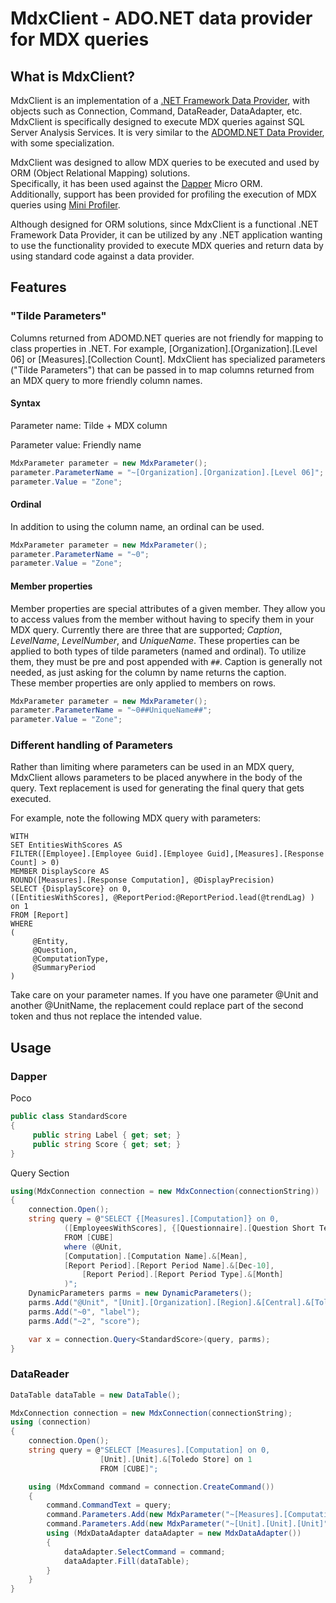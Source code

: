 MdxClient - ADO.NET data provider for MDX queries
=================================================

What is MdxClient?
------------------

MdxClient is an implementation of a [.NET Framework Data Provider](http://msdn.microsoft.com/en-us/library/a6cd7c08.aspx), 
with objects such as Connection, Command, DataReader, DataAdapter, etc.  MdxClient is specifically designed to 
execute MDX queries against SQL Server Analysis Services. It is very similar to the 
[ADOMD.NET Data Provider](http://msdn.microsoft.com/en-us/library/ms123483.aspx), with some specialization.

MdxClient was designed to allow MDX queries to be executed and used by ORM (Object Relational Mapping) solutions.  
Specifically, it has been used against the [Dapper](http://code.google.com/p/dapper-dot-net/) Micro ORM.  
Additionally, support has been provided for profiling the execution of MDX queries using 
[Mini Profiler](http://miniprofiler.com/).

Although designed for ORM solutions, since MdxClient is a functional .NET Framework Data Provider, it can be utilized 
by any .NET application wanting to use the functionality provided to execute MDX queries and return data by using standard 
code against a data provider.

Features
--------

### "Tilde Parameters"

Columns returned from ADOMD.NET queries are not friendly for mapping to class properties in .NET.  For example, 
[Organization].[Organization].[Level 06] or [Measures].[Collection Count].  MdxClient has specialized parameters 
("Tilde Parameters") that can be passed in to map columns returned from an MDX query to more friendly column names.

#### Syntax

Parameter name: Tilde + MDX column

Parameter value: Friendly name

```csharp
MdxParameter parameter = new MdxParameter();
parameter.ParameterName = "~[Organization].[Organization].[Level 06]";
parameter.Value = "Zone";
```

#### Ordinal

In addition to using the column name, an ordinal can be used.

```csharp
MdxParameter parameter = new MdxParameter();
parameter.ParameterName = "~0";
parameter.Value = "Zone";
```

#### Member properties

Member properties are special attributes of a given member.  They allow you to access values from the member without having to specify them in your MDX query.
Currently there are three that are supported; *Caption*, *LevelName*, *LevelNumber*, and *UniqueName*.  These properties can be applied to both types of tilde parameters (named and ordinal).
To utilize them, they must be pre and post appended with `##`.  Caption is generally not needed, as just asking for the column by name returns the caption.  
These member properties are only applied to members on rows.

```csharp
MdxParameter parameter = new MdxParameter();
parameter.ParameterName = "~0##UniqueName##";
parameter.Value = "Zone";
```

### Different handling of Parameters

Rather than limiting where parameters can be used in an MDX query, MdxClient allows parameters to be placed anywhere 
in the body of the query.  Text replacement is used for generating the final query that gets executed. 

For example, note the following MDX query with parameters:

```mdx
WITH 
SET EntitiesWithScores AS 
FILTER([Employee].[Employee Guid].[Employee Guid],[Measures].[Response Count] > 0) 
MEMBER DisplayScore AS 
ROUND([Measures].[Response Computation], @DisplayPrecision) 
SELECT {DisplayScore} on 0, 
([EntitiesWithScores], @ReportPeriod:@ReportPeriod.lead(@trendLag) ) on 1 
FROM [Report] 
WHERE 
( 
     @Entity, 
     @Question, 
     @ComputationType, 
     @SummaryPeriod 
)
```

Take care on your parameter names. If you have one parameter @Unit and another @UnitName, the replacement could replace part of the second token and thus not replace
the intended value.

Usage
-----

### Dapper

Poco
```csharp
public class StandardScore
{
     public string Label { get; set; }
     public string Score { get; set; }
}
```

Query Section

```csharp
using(MdxConnection connection = new MdxConnection(connectionString))
{
    connection.Open();
    string query = @"SELECT {[Measures].[Computation]} on 0,
            ([EmployeesWithScores], {[Questionnaire].[Question Short Text].&[Facility: Appearance]}) on 1
            FROM [CUBE]
            where (@Unit,
            [Computation].[Computation Name].&[Mean],              
            [Report Period].[Report Period Name].&[Dec-10],
                [Report Period].[Report Period Type].&[Month]        
            )";
    DynamicParameters parms = new DynamicParameters();
    parms.Add("@Unit", "[Unit].[Organization].[Region].&[Central].&[Toledo Store]");
    parms.Add("~0", "label");
    parms.Add("~2", "score");

    var x = connection.Query<StandardScore>(query, parms);                 
}
```

### DataReader

```csharp
DataTable dataTable = new DataTable();

MdxConnection connection = new MdxConnection(connectionString);
using (connection)
{
    connection.Open();
    string query = @"SELECT [Measures].[Computation] on 0,
                    [Unit].[Unit].&[Toledo Store] on 1
                    FROM [CUBE]";

    using (MdxCommand command = connection.CreateCommand())
    {
        command.CommandText = query;
        command.Parameters.Add(new MdxParameter("~[Measures].[Computation]", "Score"));
        command.Parameters.Add(new MdxParameter("~[Unit].[Unit].[Unit]", "Store"));
        using (MdxDataAdapter dataAdapter = new MdxDataAdapter())
        {
            dataAdapter.SelectCommand = command;
            dataAdapter.Fill(dataTable);
        }
    }    
}
```
